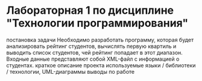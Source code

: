 # Лабораторная 1 по дисциплине "Технологии программирования"
постановка задачи 
Необходимо разработать программу, которая будет анализировать рейтинг студентов, вычислять первую квартиль и выводить список студентов, чей рейтинг попадает в этот диапазон. Входные данные представляют собой XML-файл с информацией о студентах.
краткое описание проекта
используемые языки / библиотеки / технологии, 
UML-диаграммы
выводы по работе